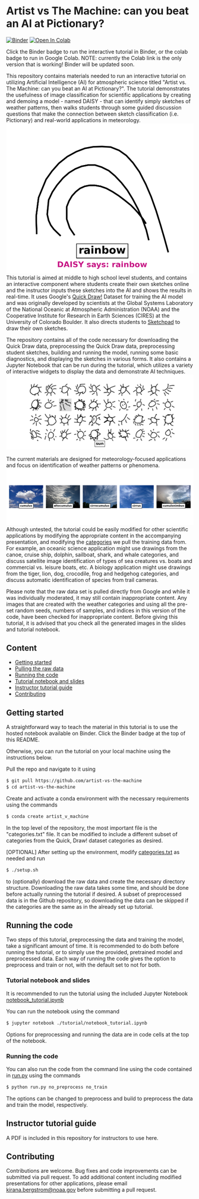 # Artist vs The Machine: can you beat an AI at Pictionary?

[![Binder](https://mybinder.org/badge_logo.svg)](https://mybinder.org/v2/gh/kirana-bergstrom/artist-vs-machine/HEAD?labpath=notebook_tutorial.ipynb)
[![Open In Colab](https://colab.research.google.com/assets/colab-badge.svg)](https://colab.research.google.com/github/kirana-bergstrom/artist-vs-machine/blob/trunk/colab_notebook_tutorial.ipynb)

Click the Binder badge to run the interactive tutorial in Binder, or the colab badge to run in Google Colab. NOTE: currently the Colab link is the only version that is working! Binder will be updated soon.

This repository contains materials needed to run an interactive tutorial on utilizing Artificial Intelligence (AI) for atmospheric science titled "Artist vs. The Machine: can you beat an AI at Pictionary?".
The tutorial demonstrates the usefulness of image classification for scientific applications by creating and demoing a model - named DAISY - that can identify simply sketches of weather patterns, then walks students through some guided discussion questions that make the connection between sketch classification (i.e. Pictionary) and real-world applications in meteorology.
![label_drawing](images/label_drawing.png)
This tutorial is aimed at middle to high school level students, and contains an interactive component where students create their own sketches online and the instructor inputs these sketches into the AI and shows the results in real-time.
It uses Google's [Quick Draw!](https://quickdraw.withgoogle.com) Dataset for training the AI model and was originally developed by scientists at the Global Systems Laboratory of the National Oceanic at Atmospheric Administration (NOAA) and the Cooperative Institute for Research in Earth Sciences (CIRES) at the University of Colorado Boulder.
It also directs students to [Sketchpad](https://sketch.io/sketchpad/) to draw their own sketches. 

The repository contains all of the code necessary for downloading the Quick Draw data, preprocessing the Quick Draw data, preprocessing student sketches, building and running the model, running some basic diagnostics, and displaying the sketches in various forms.
It also contains a Jupyter Notebook that can be run during the tutorial, which utilizes a variety of interactive widgets to display the data and demonstrate AI techniques.
![sun_drawings](images/grid_select.png)

The current materials are designed for meteorology-focused applications and focus on identification of weather patterns or phenomena.
![application](images/application.png)
Although untested, the tutorial could be easily modified for other scientific applications by modifying the appropriate content in the accompanying presentation, and modifying the [categories](categories.txt) we pull the training data from.
For example, an oceanic science application might use drawings from the canoe, cruise ship, dolphin, sailboat, shark, and whale categories, and discuss satellite image identification of types of sea creatures vs. boats and commercial vs. leisure boats, etc.
A biology application might use drawings from the tiger, lion, dog, crocodile, frog and hedgehog categories, and discuss automatic identification of species from trail cameras.

Please note that the raw data set is pulled directly from Google and while it was individually moderated, it may still contain inappropriate content.
Any images that are created with the weather categories and using all the pre-set random seeds, numbers of samples, and indices in this version of the code, have been checked for inappropriate content.
Before giving this tutorial, it is advised that you check all the generated images in the slides and tutorial notebook.


## Content
- [Getting started](#getting-started)
- [Pulling the raw data](#pulling-the-raw-data)
- [Running the code](#running-the-code)
- [Tutorial notebook and slides](#tutorial-notebook-and-slides)
- [Instructor tutorial guide](#instructor-tutorial-guide)
- [Contributing](#contributing)

## Getting started
A straightforward way to teach the material in this tutorial is to use the hosted notebook available on Binder.
Click the Binder badge at the top of this README.

Otherwise, you can run the tutorial on your local machine using the instructions below.

Pull the repo and navigate to it using
```sh
$ git pull https://github.com/artist-vs-the-machine
$ cd artist-vs-the-machine
```
Create and activate a conda environment with the necessary requirements using the commands
```sh
$ conda create artist_v_machine
```

In the top level of the repository, the most important file is the "categories.txt" file.
It can be modified to include a different subset of categories from the Quick, Draw! dataset categories as desired.

[OPTIONAL] After setting up the environment, modify [categories.txt](categories.txt) as needed and run
```sh
$ ./setup.sh
```
to (optionally) download the raw data and create the necessary directory structure.
Downloading the raw data takes some time, and should be done before actually running the tutorial if desired.
A subset of preprocessed data is in the Github repository, so downloading the data can be skipped if the categories are the same as in the already set up tutorial.

## Running the code
Two steps of this tutorial, preprocessing the data and training the model, take a significant amount of time.
It is recommended to do both before running the tutorial, or to simply use the provided, pretrained model and preprocessed data.
Each way of running the code gives the option to preprocess and train or not, with the default set to not for both.

### Tutorial notebook and slides
It is recommended to run the tutorial using the included Jupyter Notebook [notebook_tutorial.ipynb](notebook_tutorial.ipynb)

You can run the notebook using the command
```sh
$ jupyter notebook ./tutorial/notebook_tutorial.ipynb
```

Options for preprocessing and running the data are in code cells at the top of the notebook.

### Running the code
You can also run the code from the command line using the code contained in [run.py](run.py) using the commands
```sh
$ python run.py no_preprocess no_train
```

The options can be changed to preprocess and build to preprocess the data and train the model, respectively.

## Instructor tutorial guide
A PDF is included in this repository for instructors to use here.

## Contributing
Contributions are welcome.
Bug fixes and code improvements can be submitted via pull request.
To add additional content including modified presentations for other applications, please email [kirana.bergstrom@noaa.gov](mailto:kirana.bergstrom@noaa.gov) before submitting a pull request.
